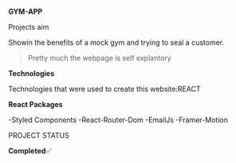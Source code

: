 **GYM-APP**

Projects aim

Showin the benefits of a mock gym and trying to seal a customer.
>Pretty much the webpage is self explantory

**Technologies**

Technologies that were used to create this website:REACT

**React Packages**

-Styled Components
-React-Router-Dom
-EmailJs
-Framer-Motion



PROJECT STATUS

**Completed**✅
